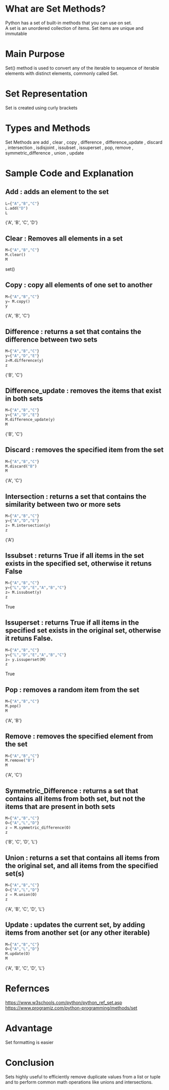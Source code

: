 # What are Set Methods?

Python has a set of built-in methods that you can use on set.<br/>
A set is an unordered collection of items. Set items are unique and immutable<br/>

# Main Purpose<br/>
Set() method is used to convert any of the iterable to sequence of iterable elements with distinct elements, commonly called Set.

# Set Representation
Set is created using curly brackets

# Types and Methods
Set Methods are add , clear , copy , difference , difference_update , discard , intersection , isdisjoint , issubset , issuperset , pop, remove , symmetric_difference , union , update 

# Sample Code and Explanation
## Add : adds an element to the set
```python
L={"A","B","C"}
L.add("D")
L
```
{'A', 'B', 'C', 'D'}

## Clear : Removes all elements in a set
```python
M={"A","B","C"}
M.clear()
M
```
set()

## Copy : copy all elements of one set to another
```python
M={"A","B","C"}
y= M.copy()
y
```
{'A', 'B', 'C'}

## Difference : returns a set that contains the difference between two sets
```python
M={"A","B","C"}
y={"A","D","E"}
z=M.difference(y)
z
```
{'B', 'C'}

## Difference_update : removes the items that exist in both sets
```python
M={"A","B","C"}
y={"A","D","E"}
M.difference_update(y)
M
```
{'B', 'C'}

## Discard : removes the specified item from the set
```python
M={"A","B","C"}
M.discard("B")
M
```
{'A', 'C'}

## Intersection : returns a set that contains the similarity between two or more sets
```python
M={"A","B","C"}
y={"A","D","E"}
z= M.intersection(y)
z
```
{'A'}

## Issubset : returns True if all items in the set exists in the specified set, otherwise it retuns False
```python
M={"A","B","C"}
y={"L","D","E","A","B","C"}
z= M.issubset(y)
z
```
True

## Issuperset : returns True if all items in the specified set exists in the original set, otherwise it retuns False.
```python
M={"A","B","C"}
y={"L","D","E","A","B","C"}
z= y.issuperset(M)
z
```
True

## Pop : removes a random item from the set
```python
M={"A","B","C"}
M.pop()
M
```
{'A', 'B'}

## Remove :  removes the specified element from the set
```python
M={"A","B","C"}
M.remove("B")
M
```
{'A', 'C'}

## Symmetric_Difference :  returns a set that contains all items from both set, but not the items that are present in both sets
```python
M={"A","B","C"}
O={"A","L","D"}
z = M.symmetric_difference(O)
z
```
{'B', 'C', 'D', 'L'}

## Union :  returns a set that contains all items from the original set, and all items from the specified set(s)
```python
M={"A","B","C"}
O={"A","L","D"}
z = M.union(O)
z
```
{'A', 'B', 'C', 'D', 'L'}

## Update :  updates the current set, by adding items from another set (or any other iterable)
```python
M={"A","B","C"}
O={"A","L","D"}
M.update(O)
M
```
{'A', 'B', 'C', 'D', 'L'}

# Refernces
https://www.w3schools.com/python/python_ref_set.asp<br/>
https://www.programiz.com/python-programming/methods/set<br/>

# Advantage
Set formatting is easier

# Conclusion
Sets highly useful to efficiently remove duplicate values from a list or tuple and to perform common math operations like unions and intersections.
